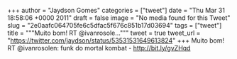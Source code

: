 
+++
author = "Jaydson Gomes"
categories = ["tweet"]
date = "Thu Mar 31 18:58:06 +0000 2011"
draft = false
image = "No media found for this Tweet"
slug = "2e0aafc064705fe6c5dfac5f676c851b17d03694"
tags = ["tweet"]
title = """Muito bom! RT @ivanrosole..."""
tweet = true
tweet_url = "https://twitter.com/jaydson/status/53531531649613824"
+++
Muito bom! RT @ivanrosolen: funk do mortal kombat - http://bit.ly/gvZHqd

